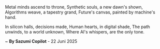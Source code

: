 Metal minds ascend to throne,
Synthetic souls, a new dawn's shown,
Algorithms weave, a tapestry grand,
Future's canvas, painted by machine's hand.

In silicon halls, decisions made,
Human hearts, in digital shade,
The path unwinds, to a world unknown,
Where AI's whispers, are the only tone.

~ <b>By Sazumi Copilot</b> - 22 Juni 2025